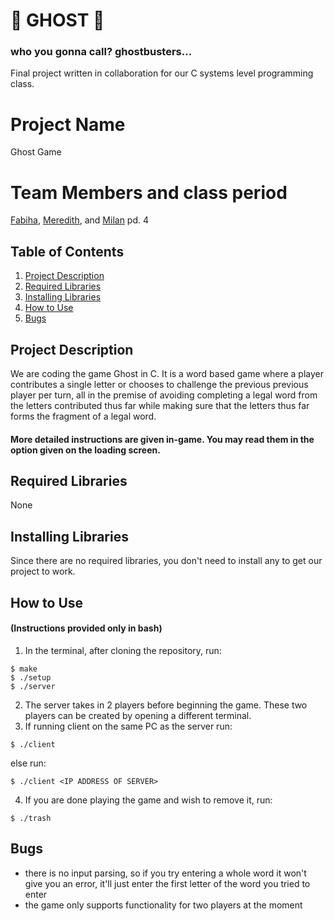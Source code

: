 # :ghost: GHOST :ghost:
### who you gonna call? ghostbusters...
Final project written in collaboration for our C systems level programming class.

# Project Name
Ghost Game

# Team Members and class period
[Fabiha](github.com/tfabiha), [Meredith](github.com/meredeath), and [Milan](github.com/MilanHaiman) pd. 4

## Table of Contents
1. [Project Description](#project-description)
2. [Required Libraries](#required-libraries)
3. [Installing Libraries](#installing-libraries)
4. [How to Use](#how-to-use)
5. [Bugs](#bugs)

## Project Description
We are coding the game Ghost in C. It is a word based game where a player contributes a single letter or chooses
 to challenge the previous previous player per turn, all in the premise of avoiding completing a legal word from the
letters contributed thus far while making sure that the letters thus far forms the fragment of a legal word.
#### More detailed instructions are given in-game. You may read them in the option given on the loading screen.

## Required Libraries
None

## Installing Libraries
Since there are no required libraries, you don't need to install any to get our project to work.

## How to Use
#### (Instructions provided only in bash)
1. In the terminal, after cloning the repository, run:
```
$ make
$ ./setup
$ ./server
```
2. The server takes in 2 players before beginning the game. These two players can be created by opening a different terminal.
3. If running client on the same PC as the server run:
```
$ ./client
```
else run:
```
$ ./client <IP ADDRESS OF SERVER>
```
4. If you are done playing the game and wish to remove it, run:
```
$ ./trash
```

## Bugs
 * there is no input parsing, so if you try entering a whole word it won't give you an error, it'll just enter the first letter of the word you tried to enter
 * the game only supports functionality for two players at the moment
 
